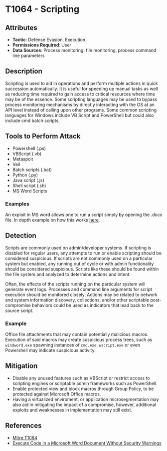 # T1064 - Scripting

## Attributes

- **Tactic**: Defense Evasion, Execution
- **Permissions Required**: User
- **Data Sources**: Process monitoring, file monitoring, process command line parameters

## Description

Scripting is used to aid in operations and perform multiple actions in quick succession automatically. It is useful for speeding up manual tasks as well as reducing time required to gain access to critical resources where time may be of the essence. Some scripting languages may be used to bypass process monitoring mechanisms by directly interacting with the OS at an API level instead of calling upon other programs. Some common scripting languages for Windows include VB Script and PowerShell but could also include cmd batch scripts.

## Tools to Perform Attack

- Powershell (.ps)
- VBScript (.vb)
- Metaspoit
- Veil 
- Batch scripts (.bat)
- Python (.py)
- Java script (.js)
- Shell script (.sh)
- MS Word Scripts

### Examples

An exploit in MS word allows one to run a script simply by opening the .docx file.
In depth example on how this works [here](https://null-byte.wonderhowto.com/how-to/execute-code-microsoft-word-document-without-security-warnings-0180495/).

## Detection

Scripts are commonly used on admin/developer systems. If scripting is disabled for regular users, any attempts to run or enable scripting should be considered suspicious. If scripts are not commonly used on a particular system but enabled, any running out of cycle or with admin functionality should be considered suspicious. Scripts like these should be found within the file system and analyzed to determine actions and intent. 

Often, the effects of the scripts running on the particular system will generate event logs. Processes and command line arguments for script execution should be monitored closely. Actions may be related to network and system information discovery, collections, and/or other scriptable post-compromise behaviors could be used as indicators that lead back to the source script.

### Example

Office file attachments that may contain potentially malicious macros. Execution of said macros may create suspicious process trees, such as `windword.exe` spawning instances of `cmd.exe`, `wscript.exe` or even Powershell may indicate suspicious activity.

## Mitigation

- Disable any unused features such as VBScript or restrict access to scripting engines or scriptable admin frameworks such as PowerShell.
- Enable protected view and block macros through Group Policy, to be protected against Microsoft Office macros. 
- Having a virtualized enviroment, or application microsegmentation may also aid in mitigating the impact of a compromise, however, additional exploits and weaknesses in implementation may still exist.

## References

- [Mitre T1064](https://attack.mitre.org/techniques/T1064/)
- [Execute Code in a Microsoft Word Document Without Security Warnings](https://null-byte.wonderhowto.com/how-to/execute-code-microsoft-word-document-without-security-warnings-0180495/)
